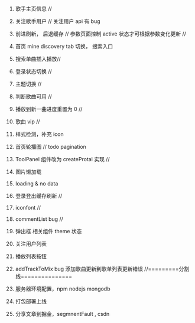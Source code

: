1. 歌手主页信息 //
2. 关注歌手用户 // 关注用户 api 有 bug
3. 前进刷新， 后退缓存 //
   参数页面控制 active 状态才可根据参数变化更新 //
4. 首页 mine discovery tab 切换， 搜索入口
5. 搜索单曲插入播放//
6. 登录状态切换 //
7. 主题切换 //
8. 判断歌曲可用 //
9. 播放到新一曲进度重置为 0 //
10. 歌曲 vip //
11. 样式检测，补充 icon
12. 首页轮播图 // todo pagination
13. ToolPanel 组件改为 createProtal 实现 //
14. 图片懒加载
15. loading & no data
16. 登录登出缓存刷新 //
17. iconfont //
18. commentList bug //
19. 弹出框 相关组件 theme 状态
20. 关注用户列表
21. 播放列表按钮
22. addTrackToMix bug 添加歌曲更新到歌单列表更新错误
    //=========分割线===============

23. 服务器环境配置，npm nodejs mongodb
24. 打包部署上线
25. 分享文章到掘金，segmnentFault , csdn
